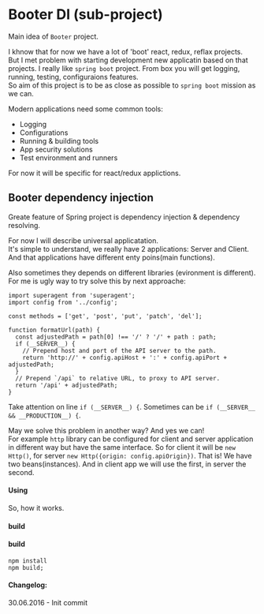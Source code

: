 Booter DI (sub-project)
======

Main idea of `Booter` project. 

I khnow that for now we have a lot of 'boot' react, redux, reflax projects.  
But I met problem with starting development new applicatin based on that projects. I really like `spring boot` project. From box you will get logging, running, testing, configuraions features.  
So aim of this project is to be as close as possible to `spring boot` mission as we can. 

Modern applications need some common tools:
* Logging 
* Configurations
* Running & building tools
* App security solutions
* Test environment and runners

For now it will be specific for react/redux applictions. 

Booter dependency injection
------

Greate feature of Spring project is dependency injection & dependency resolving.  

For now I will describe universal applicatation.  
It's simple to understand, we really have 2 applications: Server and Client. And that applications have different enty poins(main functions).

Also sometimes they depends on different libraries (evironment is different). For me is ugly way to try solve this by next approache:
```
import superagent from 'superagent';
import config from '../config';

const methods = ['get', 'post', 'put', 'patch', 'del'];

function formatUrl(path) {
  const adjustedPath = path[0] !== '/' ? '/' + path : path;
  if (__SERVER__) {
    // Prepend host and port of the API server to the path.
    return 'http://' + config.apiHost + ':' + config.apiPort + adjustedPath;
  }
  // Prepend `/api` to relative URL, to proxy to API server.
  return '/api' + adjustedPath;
}
```

Take attention on line `if (__SERVER__) {`. Sometimes can be `if (__SERVER__ && __PRODUCTION__) {`.  

May we solve this problem in another way? And yes we can!  
For example `http` library can be configured for client and server application in different way but have the same interface.  So for client it will be `new Http()`, for server `new Http({origin: config.apiOrigin})`. That is! We have two beans(instances). And in client app we will use the first, in server the second.

#### Using 

So, how it works.


#### build

#### build
```
npm install
npm build;
```

#### Changelog:  

30.06.2016 - Init commit
